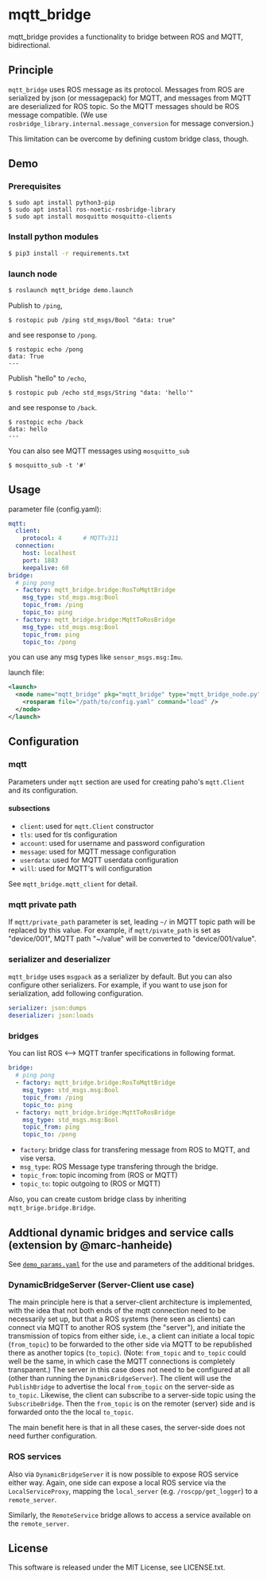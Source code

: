 # mqtt_bridge

mqtt_bridge provides a functionality to bridge between ROS and MQTT, bidirectional.


## Principle

`mqtt_bridge` uses ROS message as its protocol. Messages from ROS are serialized by json (or messagepack) for MQTT, and messages from MQTT are deserialized for ROS topic. So the MQTT messages should be ROS message compatible. (We use `rosbridge_library.internal.message_conversion` for message conversion.)

This limitation can be overcome by defining custom bridge class, though.


## Demo

### Prerequisites

```
$ sudo apt install python3-pip
$ sudo apt install ros-noetic-rosbridge-library
$ sudo apt install mosquitto mosquitto-clients
```

### Install python modules

```bash
$ pip3 install -r requirements.txt
```

### launch node

``` bash
$ roslaunch mqtt_bridge demo.launch
```

Publish to `/ping`,

```
$ rostopic pub /ping std_msgs/Bool "data: true"
```

and see response to `/pong`.

```
$ rostopic echo /pong
data: True
---
```

Publish "hello" to `/echo`,

```
$ rostopic pub /echo std_msgs/String "data: 'hello'"
```

and see response to `/back`.

```
$ rostopic echo /back
data: hello
---
```

You can also see MQTT messages using `mosquitto_sub`

```
$ mosquitto_sub -t '#'
```

## Usage

parameter file (config.yaml):

``` yaml
mqtt:
  client:
    protocol: 4      # MQTTv311
  connection:
    host: localhost
    port: 1883
    keepalive: 60
bridge:
  # ping pong
  - factory: mqtt_bridge.bridge:RosToMqttBridge
    msg_type: std_msgs.msg:Bool
    topic_from: /ping
    topic_to: ping
  - factory: mqtt_bridge.bridge:MqttToRosBridge
    msg_type: std_msgs.msg:Bool
    topic_from: ping
    topic_to: /pong
```

you can use any msg types like `sensor_msgs.msg:Imu`.

launch file:

``` xml
<launch>
  <node name="mqtt_bridge" pkg="mqtt_bridge" type="mqtt_bridge_node.py" output="screen">
    <rosparam file="/path/to/config.yaml" command="load" />
  </node>
</launch>
```


## Configuration

### mqtt

Parameters under `mqtt` section are used for creating paho's `mqtt.Client` and its configuration.

#### subsections

* `client`: used for `mqtt.Client` constructor
* `tls`: used for tls configuration
* `account`: used for username and password configuration
* `message`: used for MQTT message configuration
* `userdata`: used for MQTT userdata configuration
* `will`: used for MQTT's will configuration

See `mqtt_bridge.mqtt_client` for detail.

### mqtt private path

If `mqtt/private_path` parameter is set, leading `~/` in MQTT topic path will be replaced by this value. For example, if `mqtt/pivate_path` is set as "device/001", MQTT path "~/value" will be converted to "device/001/value".

### serializer and deserializer

`mqtt_bridge` uses `msgpack` as a serializer by default. But you can also configure other serializers. For example, if you want to use json for serialization, add following configuration.

``` yaml
serializer: json:dumps
deserializer: json:loads
```

### bridges

You can list ROS <--> MQTT tranfer specifications in following format.

``` yaml
bridge:
  # ping pong
  - factory: mqtt_bridge.bridge:RosToMqttBridge
    msg_type: std_msgs.msg:Bool
    topic_from: /ping
    topic_to: ping
  - factory: mqtt_bridge.bridge:MqttToRosBridge
    msg_type: std_msgs.msg:Bool
    topic_from: ping
    topic_to: /pong
```

* `factory`: bridge class for transfering message from ROS to MQTT, and vise versa.
* `msg_type`: ROS Message type transfering through the bridge.
* `topic_from`: topic incoming from (ROS or MQTT)
* `topic_to`: topic outgoing to (ROS or MQTT)

Also, you can create custom bridge class by inheriting `mqtt_brige.bridge.Bridge`.

## Addtional dynamic bridges and service calls (extension by @marc-hanheide)

See [`demo_params.yaml`](config/demo_params.yaml) for the use and parameters of the additional bridges.

### DynamicBridgeServer (Server-Client use case)

The main principle here is that a server-client architecture is implemented, with the idea that not both ends of the mqtt connection need to be necessarily set up, but that a ROS systems (here seen as clients) can connect via MQTT to another ROS system (the "server"), and initiate the transmission of topics from either side, i.e., a client can initiate a local topic (`from_topic`) to be forwarded to the other side via MQTT to be republished there as another topics (`to_topic`). (Note: `from_topic` and `to_topic` could well be the same, in which case the MQTT connections is completely transparent.) The server in this case does not need to be configured at all (other than running the `DynamicBridgeServer`). The client will use the `PublishBridge` to advertise the local `from_topic` on the server-side as `to_topic`. Likewise, the client can subscribe to a server-side topic using the `SubscribeBridge`. Then the `from_topic` is on the remoter (server) side and is forwarded onto the the local `to_topic`. 

The main benefit here is that in all these cases, the server-side does not need further configuration.

### ROS services

Also via `DynamicBridgeServer` it is now possible to expose ROS service either way. Again, one side can expose a local ROS service via the `LocalServiceProxy`, mapping the `local_server` (e.g. `/roscpp/get_logger`) to a `remote_server`.

Similarly, the `RemoteService` bridge allows to access a service available on the `remote_server`.

## License

This software is released under the MIT License, see LICENSE.txt.
